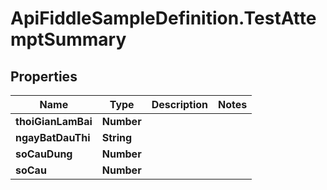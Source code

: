 # ApiFiddleSampleDefinition.TestAttemptSummary

## Properties

Name | Type | Description | Notes
------------ | ------------- | ------------- | -------------
**thoiGianLamBai** | **Number** |  | 
**ngayBatDauThi** | **String** |  | 
**soCauDung** | **Number** |  | 
**soCau** | **Number** |  | 


